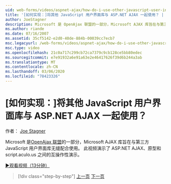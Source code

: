 ```yaml
---
uid: web-forms/videos/aspnet-ajax/how-do-i-use-other-javascript-user-interface-libraries-with-aspnet-ajax
title: '[如何实现：]将其他 JavaScript 用户界面库与 ASP.NET AJAX 一起使用？ | Microsoft Docs'
author: JoeStagner
description: Microsoft 是 OpenAjax 联盟的一部分，Microsoft AJAX 库旨在与第三方 JavaScript 用户界面库无缝配合使用 。
ms.author: riande
ms.date: 07/16/2007
ms.assetid: 35cf5142-e2d0-40de-884b-00039cc7ecb7
msc.legacyurl: /web-forms/videos/aspnet-ajax/how-do-i-use-other-javascript-user-interface-libraries-with-aspnet-ajax
msc.type: video
ms.openlocfilehash: 21c0a717c299cb72ca7379c9cb128ce5bb80edec
ms.sourcegitcommit: e7e91932a6e91a63e2e46417626f39d6b244a3ab
ms.translationtype: MT
ms.contentlocale: zh-CN
ms.lasthandoff: 03/06/2020
ms.locfileid: "78423326"
---
```

# <a name="how-do-i-use-other-javascript-user-interface-libraries-with-aspnet-ajax"></a>[如何实现：]将其他 JavaScript 用户界面库与 ASP.NET AJAX 一起使用？

作者： [Joe Stagner](https://github.com/JoeStagner)

Microsoft 是[OpenAjax 联盟](http://www.openajax.org/)的一部分，Microsoft AJAX 库旨在与第三方 JavaScript 用户界面库无缝配合使用。 此视频演示了 ASP.NET AJAX、原型和 script.aculo.us 之间的互操作性演示。

[&#9654;观看视频（13分钟）](https://channel9.msdn.com/Blogs/ASP-NET-Site-Videos/how-do-i-use-other-javascript-user-interface-libraries-with-aspnet-ajax)

> [!div class="step-by-step"]
> [上一页](how-do-i-choose-between-methods-of-ajax-page-updates.md)
> [下一页](how-do-i-use-the-aspnet-ajax-profile-services.md)
